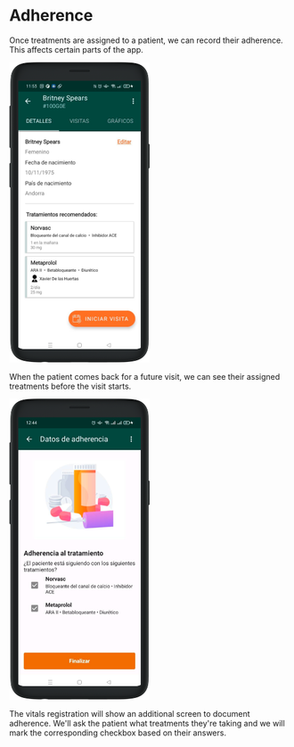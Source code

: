 # Adherence

Once treatments are assigned to a patient, we can record their adherence. This affects certain parts of the app. 

<img src="../assets/treatment-patient.png" width="50%">

When the patient comes back for a future visit, we can see their assigned treatments before the visit starts.

<img src="../assets/take-vitals-adherence.png" width="50%">

The vitals registration will show an additional screen to document adherence. We'll ask the patient what treatments they're taking and we will mark the corresponding checkbox based on their answers.